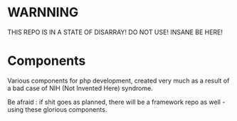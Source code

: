 # WARNNING
THIS REPO IS IN A STATE OF DISARRAY! DO NOT USE! INSANE BE HERE!

# Components

Various components for php development, created very much as a 
result of a bad case of NIH (Not Invented Here) syndrome.

Be afraid : if shit goes as planned, there will be a framework
repo as well - using these glorious components.